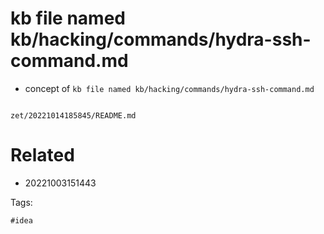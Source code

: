 # kb file named kb/hacking/commands/hydra-ssh-command.md

- concept of `kb file named kb/hacking/commands/hydra-ssh-command.md`

```
```

` zet/20221014185845/README.md `

# Related

- 20221003151443

Tags:

    #idea
